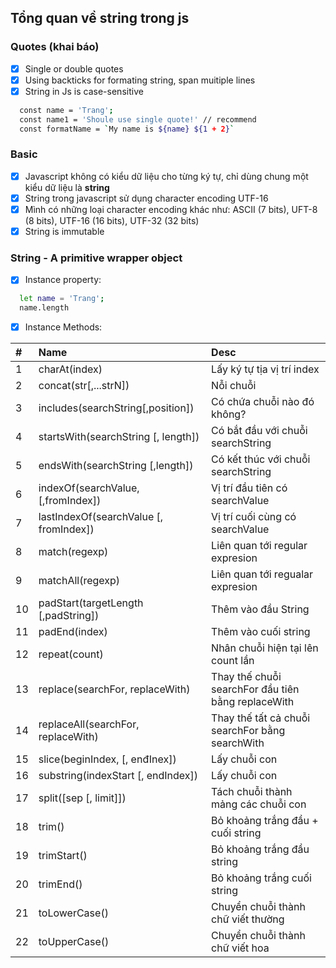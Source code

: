 ## Tổng quan về string trong js

### Quotes (khai báo)
- [x] Single or double quotes
- [x] Using backticks for formating string, span muitiple lines
- [x] String in Js is case-sensitive
```sh
  const name = 'Trang';
  const name1 = 'Shoule use single quote!' // recommend
  const formatName = `My name is ${name} ${1 + 2}`
```

### Basic 
- [x] Javascript không có kiểu dữ liệu cho từng ký tự, chỉ dùng chung một kiểu dữ liệu là **string**
- [x] String trong javascript sử dụng character encoding UTF-16
- [x] Mình có những loại character encoding khác như: ASCII (7 bits), UFT-8 (8 bits), UTF-16 (16 bits), UTF-32 (32 bits)
- [x] String is immutable

### String - A primitive wrapper object
- [x] Instance property:
``` sh
  let name = 'Trang';
  name.length
```
- [x] Instance Methods:

| #  | Name                                     | Desc                                                |
|:-- | :---                                     | :---                                                |
| 1  | charAt(index)                            | Lấy ký tự tịa vị trí index                          |
| 2  | concat(str[,...strN])                    | Nỗi chuỗi                                           |
| 3  | includes(searchString[,position])        | Có chứa chuỗi nào đó không?                         |
| 4  | startsWith(searchString [, length])      | Có bắt đầu với chuỗi searchString                   |
| 5  | endsWith(searchString [,length])         | Có kết thúc với chuỗi searchString                  |
| 6  | indexOf(searchValue, [,fromIndex])       | Vị trí đầu tiên có searchValue                      |
| 7  | lastIndexOf(searchValue [, fromIndex])   | Vị trí cuối cùng có searchValue                     |
| 8  | match(regexp)                            | Liên quan tới regular expresion                     |
| 9  | matchAll(regexp)                         | Liên quan tới regualar expresion                    |
| 10 | padStart(targetLength [,padString])      | Thêm vào đầu String                                 |
| 11 | padEnd(index)                            | Thêm vào cuối string                                |
| 12 | repeat(count)                            | Nhân chuỗi hiện tại lên count lần                   |
| 13 | replace(searchFor, replaceWith)          | Thay thế chuỗi searchFor đầu tiên bằng replaceWith  |
| 14 | replaceAll(searchFor, replaceWith)       | Thay thế tất cả chuỗi searchFor bằng searchWith     |
| 15 | slice(beginIndex, [, enđInex])           | Lấy chuỗi con                                       |
| 16 | substring(indexStart [, endIndex])       | Lấy chuỗi con                                       |
| 17 | split([sep [, limit]])                   | Tách chuỗi thành mảng các chuỗi con                 |
| 18 | trim()                                   | Bỏ khoảng trắng đầu + cuối string                   |
| 19 | trimStart()                              | Bỏ khoảng trắng đầu string                          |
| 20 | trimEnd()                                | Bỏ khoảng trắng cuối string                         |
| 21 | toLowerCase()                            | Chuyển chuỗi thành chữ viết thường                  |
| 22 | toUpperCase()                            | Chuyển chuỗi thành chữ viết hoa                     |

